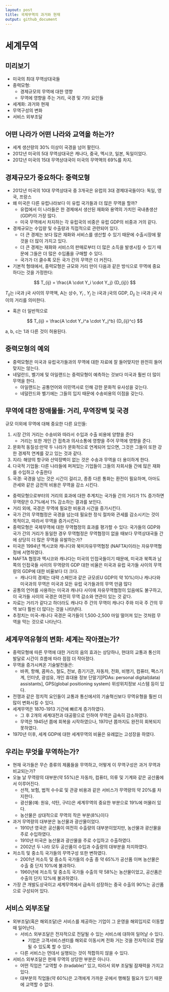 ```yaml
---
layout: post
title: 국제무역의 과거와 현재
output: github_document
---
```


# 세계무역


## 미리보기

- 미국의 최대 무역상대국들
- 중력모형: 
	- 경제규모의 무역에 대한 영향
	- 무역에 영향을 주는 거리, 국경 및 기타 요인들
- 세계화: 과거와 현재
- 무역구성의 변화
- 서비스 외부조달

## 어떤 나라가 어떤 나라와 교역을 하는가?

- 세계 생산량의 30% 이상이 국경을 넘어 팔린다. 
- 2012년 미국의 5대 무역상대국은 캐나다, 중국, 멕시코, 일본, 독일이었다.
- 2012년 미국의 15대 무역상대국이 미국의 무역액의 69%를 차지.

## 경제규모가 중요하다: 중력모형

- 2012년 미국의 10대 무역상대국 중 3개국은 유럽의 3대 경제대국들이다: 독일, 영국, 프랑스
- 왜 미국은 다른 유럽나라보다 이 유럽 국가들과 더 많은 무역을 할까?
	- 유럽에서 이 나라들은 한 경제에서 생산된 재화와 용역의 가치인 국내총생산(GDP)이 가장 많다. 
	- 미국 무역에서 차지하는 각 유럽국의 비중은 유럽 GDP의 비중과 거의 같다.  
- 경제규모는 수입량 및 수출량과 직접적으로 관련되어 있다.
	- 더 큰 경제는 보다 많은 재화와 서비스를 생산할 수 있기 때문에 수출시장에 팔 것을 더 많이 가지고 있다.
	- 더 큰 경제는 재화와 서비스의 판매로부터 더 많은 소득을 발생시킬 수 있기 때문에 그들은 더 많은 수입품을 구매할 수 있다. 
	- 국가가 더 클수록 모든 국가 간의 무역은 더 커진다.
- 기본적 형태에서, 중력모형은 규모와 거리 만이 다음과 같은 방식으로 무역에 중요하다는 것을 가정한다:

$$
T_{ij} = \frac{A \cdot Y_i \cdot Y_j} {D_{ij}}
$$   

$T_{ij}$는 i국과 j국 사이의 무역액, A는 상수, $Y_i$ , $Y_j$ 는 i국과 j국의 GDP, $D_{ij}$ 는 i국과 j국 사이의 거리를 의미한다.

- 혹은 더 일반적으로

$$
T_{ij} = \frac{A \cdot Y_i^a \cdot Y_j^b} {D_{ij}^c}
$$

a, b, c는 1과 다른 것이 허용된다.

## 중력모형의 예외

- 중력모형은 미국과 유럽국가들과의 무역에 대한 자료에 잘 들어맞지만 완전히 들어 맞지는 않는다. 
- 네덜란드, 벨기에 및 아일랜드는 중력모형이 예측하는 것보다 미국과 훨씬 더 많이 무역을 한다. 
	- 아일랜드는 공통언어와 이민역사로 인해 강한 문화적 유사성을 갖는다.
	- 네덜란드와 벨기에는 그들의 입지 때문에 수송비용의 이점을 갖는다. 

## 무역에 대한 장애물들: 거리, 무역장벽 및 국경

규모 이외에 무역에 대해 중요한 다른 요인들: 
1. 시장 간의 거리는 수송비와 따라서 수입과 수출 비용에 양향을 준다
	- 거리는 또한 개인 간 접촉과 의사소통에 영향을 주어 무역에 영향을 준다. 
2.  문화적 동질성:만약 두 나라가 문화적으로 연계되어 있으면, 그것은 그들이 또한 강한 경제적 연계를 갖고 있는 것과 같다.
3.  지리: 해양의 항구와 산악장벽이 없는 것은 수송과 무역을 더 용이하게 한다.
4.  다국적 기업들: 다른 나라들에 퍼져있는 기업들이 그들의 자회사들 간에 많은 재화를 수입하고 수출한다
5.  국경: 국경을 넘는 것은 시간이 걸리고, 종종 다른 통화는 환전이 필요하며, 아마도 관세와 같은 금전적 비용은 무역을 감소 시킨다.
-  중력모형으로부터의 거리의 효과에 대한 추계치는 국가들 간의 거리가 1% 증가하면 무역량은 0.7%에서 1% 감소하는 결과를 보인다.
- 거리 외에, 국경은 무역에 필요한 비용과 시간을 증가시킨다.
- 국가 간의 무역협정은 국경을 넘는데 필요한 정식 절차와 관세를 감소시키는 것이 목적이고, 따라서 무역을 증가시킨다.
- 중력모형은 국제무역에 대한 무역협정의 효과를 평가할 수 있다: 국가들의 GDP와 국가 간의 거리가 동일한 경우 무역협정은 무역협정이 없을 때보다 무역상대국들 간에 상당히 더 많은 무역을 유발하는가?
- 미국은 1994년 멕시코와 캐나다와 북미자유무역협정 (NAFTA)이라는 자유무역협정에 서명하였다.
- NAFTA 협정과 멕시코와 캐나다는 미국의 인접국들이기 때문에, 미국과 북쪽과 남쪽의 인접국들 사이의 무역량의 GDP 대한 비율은 미국과 유럽 국가들 사이의 무역량의 GDP에 대한 비율보다 더 크다.
	- 캐나다의 경제는 대략 스페인과 같은 규모(EU GDP의 약 10%)이나 캐나다와 미국과의 무역은 미국과 모든 유럽 국가들과의 무역 만큼 많다
- 공통의 언어를 사용하는 미국과 캐나다 사이에 자유무역협정이 있음에도 불구하고, 이 국가들 사이의 국경은 여전히 무역 감소와 연관이 있는 것 같다.
- 자료는 거리가 같다고 하더라도 캐나다 주 간의 무역이 캐나다 주와 미국 주 간의 무역 보다 훨씬 더 많다는 것을 나타낸다. 
- 추정치는 미국-캐나다 국경은 국가들이 1,500-2,500 마일 떨어져 있는 것처럼 무역을 막는 것으로 나타난다. 

## 세계무역유형의 변화: 세계는 작아졌는가? 

- 중력모형에 따른 무역에 대한 거리의 음의 효과는 상당하나, 현대의 교통과 통신의 발달로 시간이 흐름에 따라 점점 더 작아졌다.
- 무역을 증가시켜온 기술발전들은:
	- 바퀴, 항해, 콤파스, 철도, 전보, 증기기관, 자동차, 전화, 비행기, 컴퓨터, 팩스기계, 인터넷, 광섬유, 개인 휴대용 정보 단말기[PDAs: personal digital(data) assistants], GPS(global positioning system) 위성위치정보 시스템 등이 있다.
- 전쟁과 같은 정치적 요인들이 교통과 통신에서의 기술혁신보다 무역유형을 훨씬 더 많이 변화시킬 수 있다.
- 세계무역은 1870-1913 기간에 빠르게 증가하였다.
	- 그 후 2개의 세계대전과 대공황으로 인하여 무역은 급속히 감소하였다.
	- 무역은 1945년 쯤에 회복을 시작하였으나, 1970년 쯤까지도 완전히 회복되지 못하였다.
- 1970년 이후, 세계 GDP에 대한 세계무역의 비율은 유례없는 고성장을 하였다.

## 우리는 무엇을 무역하는가?

- 현재 국가들은 무슨 종류의 제품들을 무역하고, 어떻게 이 무역구성은 과거 무역과 비교되는가? 
- 오늘 날 무역량의 대부분(약 55%)은 자동차, 컴퓨터,  의류 및 기계와 같은 공산품에서 이루어진다.
	- 선적, 보험, 법적 수수료 및 관광 비용과 같은 서비스가 무역량의 약 20%를 차지한다. 
	- 광산물(예: 원유, 석탄, 구리)은 세계무역의 중요한 부분으로 19%에 머물러 있다.
	- 농산물은 상대적으로 무역의 작은 부분(8%)이다
- 과거 무역량의 대부분은 농산물과 광산물이었다.
	- 1910년 영국은 공산품이 여전히 수출량의 대부분이었지만, 농산물과 광산물을 주로 수입하였다.
	- 1910년 미국은 농산물과 광산물을 주로 수입하고 수출하였다.
	- 2002년 두 나라 모두 공산품이 수입과 수출량의 대부분을 차지하였다.
- 저소득 및 중소득 국가들의 무역구성 또한 변하였다. 
	- 2001년 저소득 및 중소득 국가들의 수출 중 약 65%가 공산품 이며 농산물은 수출 중 단지 10%에 불과하다.
	- 1960년에 저소득 및 중소득 국가들 수출의 약 58%는 농산물이었고, 공산품은 수출의 단지 12%에 불과하였다.
- 가장 큰 개발도상국이고 세계무역에서 급속히 성장하는 중국 수출의 90%는 공산품으로 구성되어 있다. 

## 서비스 외부조달

- 외부조달(혹은 해외조달)은 서비스를 제공하는 기업이 그 운영을 해외입지로 이동할 때 일어난다.
	- 서비스 외부조달은 전자적으로 전달될 수 있는 서비스에 대하여 일어날 수 있다.
		- 기업은 고객서비스센터를 해외로 이동시켜 전화 거는 것을 전자적으로 전달될 수 있도록 할 수 있다.
	- 다른 서비스는 먼데서 실행되는 것이 적합하지 않을 수 있다. 
- 서비스 외부조달은 현재 무역의 상당한 부분은 아니다.
	- 어떤 직업은 “교역할 수 (tradable)” 있고, 따라서 외부 조달될 잠재력을 가지고 있다.
	- 대부분의 직업들(약 60%)은 고객에게 가까운 곳에서 행해질 필요가 있기 때문에 교역할 수 없다.